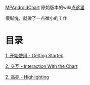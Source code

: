 [MPAndroidChart](https://github.com/PhilJay/MPAndroidChart) 原始版本的wiki[点这里](https://github.com/PhilJay/MPAndroidChart/wiki)

很惭愧，就做了一点微小的工作

# 目录

[1. 开始使用 - Getting Started](https://github.com/NianyiYang/MPAndroidChart_Chinese_Document/blob/master/1.%20Getting%20Started.md)

[2. 交互 - Interaction With the Chart](https://github.com/NianyiYang/MPAndroidChart_Chinese_Document/blob/master/2.%20Interaction%20with%20the%20Chart.md)

[2. 高亮 - Highlighting](https://github.com/NianyiYang/MPAndroidChart_Chinese_Document/blob/master/3.%20Highlighting.md)


